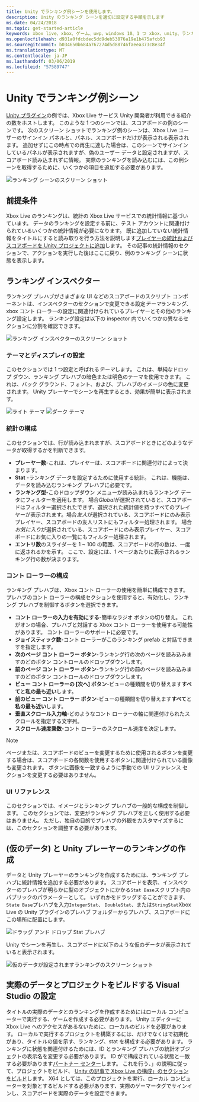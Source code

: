 ```yaml
---
title: Unity でランキング例シーンを使用します。
description: Unity のランキング シーンを適切に設定する手順を示します
ms.date: 04/24/2018
ms.topic: get-started-article
keywords: xbox live、xbox、ゲーム、uwp、windows 10、1 つ xbox、unity、ランキング
ms.openlocfilehash: d931a0fdcbdec5dd9deb53876a19e1b475afcb93
ms.sourcegitcommit: b034650b684a767274d5d88746faeea373c8e34f
ms.translationtype: MT
ms.contentlocale: ja-JP
ms.lasthandoff: 03/06/2019
ms.locfileid: "57589747"
---
```

# <a name="the-leaderboard-example-scene-in-unity"></a>Unity でランキング例シーン

[Unity プラグイン](https://github.com/Microsoft/xbox-live-unity-plugin)の例では、Xbox Live サービス Unity 開発者が利用できる紹介の数をホストします。 このような 1 つのシーンでは、スコアボードの例のシーンです。 次のスクリーン ショットでランキング例のシーンは、Xbox Live ユーザーのサインイン パネルと、パネル、スコアボードだけが表示される表示されます。 追加せずにこの時点での再生に達した場合は、このシーンでサインインしているパネルが表示されますが、偽のユーザー データと設定されますが、スコアボード読み込まれずに情報。 実際のランキングを読み込むには、この例シーンを取得するために、いくつかの項目を追加する必要があります。

![ランキング シーンのスクリーン ショット](../images/unity/leaderboard-scene-1804.JPG)

## <a name="prerequisites"></a>前提条件

Xbox Live のランキングは、統計の Xbox Live サービスでの統計情報に基づいています。 データのランキングを設定する前に、テスト アカウントに関連付けられているいくつかの統計情報が必要になります。 既に追加していない統計情報をタイトルにすると読み取りを行う方法を説明します[プレイヤーの統計およびスコアボードを Unity プロジェクトに追加](add-stats-and-leaderboards-in-unity.md)します。 その記事の統計情報のセクションで、アクションを実行した後はここに戻り、例のランキング シーンに状態を表示します。

## <a name="the-leaderboard-inspector"></a>ランキング インスペクター

ランキング プレハブがさまざまな UI などのスコアボードのスクリプト コンポーネントは、インスペクターのセクションで変更できる設定*テーマ*ランキング、xbox コント ローラーの設定に関連付けられているプレイヤーとその他のランキング設定します。 ランキング設定は以下の inspector 内でいくつかの異なるセクションに分割を確認できます。

![ランキング インスペクターのスクリーン ショット](../images/unity/leaderboard_script_inspector.JPG)

### <a name="theme-and-display-settings"></a>テーマとディスプレイの設定

このセクションでは 1 つ設定と呼ばれる*テーマ*します。 これは、単純なドロップ ダウン、ランキング プレハブの暗色または明色のテーマを使用できます。 これは、バック グラウンド、フォント、および、プレハブのイメージの色に変更されます。 Unity プレーヤーでシーンを再生するとき、効果が簡単に表示されます。

![ライト テーマ](../images/unity/leaderboard_light_theme.JPG) ![ダーク テーマ](../images/unity/leaderboard_dark_theme.JPG)

### <a name="stat-configuration"></a>統計の構成

このセクションでは、行が読み込まれますが、スコアボードときにどのようなデータが取得するかを判断できます。

- **プレーヤー数**-これは、プレイヤーは、スコアボードに関連付けによって決まります。
- **Stat** -ランキング データを設定するために使用する統計。 これは、機能は、データを読み込むランキング プレハブに必要です。
- **ランキング型**-このドロップダウン メニューが読み込まれるランキング データにフィルターを適用します。 場合*Global*が選択されていると、スコアボードはフィルター選択されたできず、選択された統計値を持つすべてのプレイヤーが表示されます。場合*友人*が選択されている、スコアボードにのみ表示プレイヤー、スコアボードの友人リストにもフィルター処理されます。 場合*お気に入り*が選択されている、スコアボードにのみ表示プレイヤー、スコアボードにお気に入りの一覧にもフィルター処理されます。
- **エントリ数**のスライダーを 1 ~ 100 の範囲、スコアボードの行の数は、一度に返されるかを示す。 ここで、設定には、1 ページあたりに表示されるランキング行の数が決まります。

### <a name="controller-configuration"></a>コント ローラーの構成

ランキング プレハブは、Xbox コント ローラーの使用を簡単に構成できます。 プレハブのコント ローラーの構成セクションを使用すると、有効化し、ランキング プレハブを制御するボタンを選択できます。

- **コント ローラーの入力を有効にする**-簡単なラジオ ボタンの切り替え。 これがオンの場合、プレハブと対話する Xbox コント ローラーを使用する可能性があります。 コント ローラーのサポートに必要です。
- **ジョイスティック数**-コント ローラーがこのランキング prefab と対話できますを指定します。
- **次のページ コント ローラー ボタン**-ランキング行の次のページを読み込みますのどのボタン コントロールのドロップダウンします。
- **前のページ コント ローラー ボタン**-ランキング行の前のページを読み込みますのどのボタン コントロールのドロップダウンします。
- **ビュー コント ローラーの [次へ] ボタン**-ビューの種類間を切り替えます**すべて**と**私の最も近い**します。
- **前のビュー コント ローラー ボタン**-ビューの種類間を切り替えます**すべて**と**私の最も近い**します。
- **垂直スクロール入力軸**-どのようなコント ローラーの軸に関連付けられたスクロールを指定する文字列。
- **スクロール速度乗数**-コント ローラーのスクロール速度を決定します。

> [!NOTE]
> ページまたは、スコアボードのビューを変更するために使用されるボタンを変更する場合は、スコアボードの各関数を使用するボタンに関連付けられている画像も変更されます。 ボタンに画像を一致するように手動での UI リファレンス セクションを変更する必要はありません。

### <a name="ui-references"></a>UI リファレンス

このセクションでは、イメージとランキング プレハブの一般的な構成を制御します。 このセクションでは、変更がランキング プレハブを正しく使用する必要はありません。 ただし、独自の目的でプレハブの外観をカスタマイズするには、このセクションを調整する必要があります。

## <a name="populating-the-unity-player-leaderboard-with-fake-data"></a>(仮のデータ) と Unity プレーヤーのランキングの作成

データと Unity プレーヤーのランキングを作成するためには、ランキング プレハブに統計情報を追加する必要があります。 スコアボードを表示、インスペクターのプレハブが明らかに型のオブジェクトにかかる`Stat Base`スクリプト内のパブリックのパラメーターとして。 いずれかをドラッグすることができます、`State Base`プレハブを入力`IntegerStat`、 `DoubleStat`、または`StringStat`Xbox Live の Unity プラグインのプレハブ フォルダーからプレハブ、スコアボードにこの場所に配置にします。

![ドラッグ アンド ドロップ Stat プレハブ](../images/unity/stat-to-leaderbaord-drag.gif)

Unity でシーンを再生し、スコアボードに以下のような仮のデータが表示されていると表示されます。

![仮のデータが設定されますランキングのスクリーン ショット](../images/unity/leaderboard-fake-data-1804.JPG)

## <a name="populating-a-visual-studio-built-project-with-real-data"></a>実際のデータとプロジェクトをビルドする Visual Studio の設定

タイトルの実際のデータとのランキングを作成するためにはローカル コンピューターで実行する、ゲームを作成する必要があります。 Unity エディターに Xbox Live へのアクセスがあるないために、ローカルのビルドを必要があります。 ローカルで実行するプロジェクトを構築するには、だけでなくはで初期化があり、タイトルの値を示す、ランキング、stat を構成する必要があります。 ランキングに状態を関連付けるためには、ID とランキング プレハブの統計オブジェクトの表示名を変更する必要があります。 ID がで構成されている状態と一致する必要があります[パートナー センター](https://partner.microsoft.com/dashboard)します。 これを行う、」の説明に従って、プロジェクトをビルド、 [Unity の記事で Xbox Live の構成」のセクションをビルド](configure-xbox-live-in-unity.md#build-and-test-the-project)します。 X64 としては、このプロジェクトを実行、ローカル コンピューターを対象とするビルドする必要があります、実際のゲーマータグでサインインし、スコアボードを実際のデータを設定できます。
